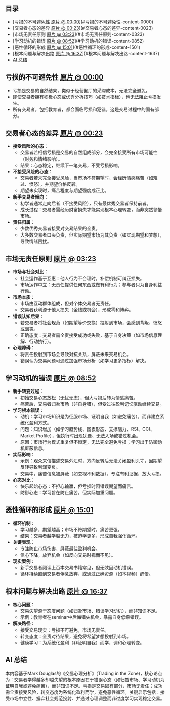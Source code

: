 ## 目录
- [亏损的不可避免性 [原片 @ 00:00](https://www.youtube.com/watch?v=Mt5z_eyVI_8&t=0s)](#亏损的不可避免性-content-0000)
- [交易者心态的差异 [原片 @ 00:23](https://www.youtube.com/watch?v=Mt5z_eyVI_8&t=23s)](#交易者心态的差异-content-0023)
- [市场无责任原则 [原片 @ 03:23](https://www.youtube.com/watch?v=Mt5z_eyVI_8&t=203s)](#市场无责任原则-content-0323)
- [学习动机的错误 [原片 @ 08:52](https://www.youtube.com/watch?v=Mt5z_eyVI_8&t=532s)](#学习动机的错误-content-0852)
- [恶性循环的形成 [原片 @ 15:01](https://www.youtube.com/watch?v=Mt5z_eyVI_8&t=901s)](#恶性循环的形成-content-1501)
- [根本问题与解决出路 [原片 @ 16:37](https://www.youtube.com/watch?v=Mt5z_eyVI_8&t=997s)](#根本问题与解决出路-content-1637)
- [AI 总结](#ai-总结)

## 亏损的不可避免性 [原片 @ 00:00](https://www.youtube.com/watch?v=Mt5z_eyVI_8&t=0s)
- 亏损是交易的自然结果，类似于经营餐厅的采购成本，无法完全避免。
- 即使交易者拥有积极心态或优秀分析技巧（如技术指标），也无法阻止亏损发生。
- 所有交易者，包括教育者，都会面临亏损和犯错，这是交易过程中的固有部分。

## 交易者心态的差异 [原片 @ 00:23](https://www.youtube.com/watch?v=Mt5z_eyVI_8&t=23s)
- **接受风险的心态**：
  - 交易者若相信亏损是交易的自然组成部分，会完全接受所有市场可能性（财务和情绪影响）。
  - 结果：心态稳定，继续下一笔交易，不受亏损影响。
- **不接受风险的心态**：
  - 交易者若未完全接受风险，当市场不符期望时，会经历情感痛苦（如难过、愤怒），并期望价格反转。
  - 期望未实现时，痛苦程度与期望强度成正比。
- **新手交易者倾向**：
  - 初学者通常走向后者（不接受风险），只有最优秀交易者保持前者。
  - 成长过程：交易者需经历财富损失才能实现根本心理转变，而非突然领悟市场。
- **责任归属**：
  - 少数优秀交易者接受对交易结果的全责。
  - 大多数交易者口头负责，但实际期望市场为其负责（如实现期望和梦想），导致情绪困扰。

## 市场无责任原则 [原片 @ 03:23](https://www.youtube.com/watch?v=Mt5z_eyVI_8&t=203s)
- **市场与社会对比**：
  - 社会运作基于互惠：他人行为不合理时，补偿机制可纠正损失。
  - 市场运作中立：无责任提供任何东西或做有利行为；参与者只为自身利益行动。
- **市场本质**：
  - 市场由互动群体组成，但对个体交易者无责任。
  - 交易者获利源于他人损失（金钱或机会），形成零和博弈。
- **错误认知后果**：
  - 若交易者将社会规范（如期望等价交换）投射到市场，会感到背叛、愤怒或沮丧。
  - 正确态度：交易者需全责接受成功或失败，基于自身决策（如市场信息理解、行动执行）。
- **心理障碍**：
  - 将责任投射到市场会导致对抗关系，屏蔽未来交易机会。
  - 错误认为交易问题可通过加强市场分析（如学习更多指标）解决。

## 学习动机的错误 [原片 @ 08:52](https://www.youtube.com/watch?v=Mt5z_eyVI_8&t=532s)
- **新手转变过程**：
  - 初始交易心态放松（无忧无虑），但大亏损后转为情感痛苦。
  - 痛苦后，交易者归咎市场（非自身错），但受过往盈利记忆驱动继续交易。
- **学习根本错误**：
  - 动机：学习市场知识是为征服市场、证明自我（如避免痛苦），而非建立系统化盈利方式。
  - 问题：知识增加（如学习趋势线、图表形态、支撑阻力、RSI、CCI、Market Profile），但执行时出现犹豫、无法入场或错过机会。
  - 原因：市场行为模式重复但不恒定，无法完全避免亏损；学习出于防御动机屏蔽信息。
- **实际影响**：
  - 示例：观众来信描述交易外汇时，方向反转后无法关闭盈利头寸，因期望反转导致利润变负。
  - 交易中，痛苦信息被屏蔽（如忽视不利数据），专注有利证据，放大亏损。
- **心态对比**：
  - 快乐起始心态：不担心输赢，但亏损时因错误期望而痛苦。
  - 防御心态：学习旨在防止痛苦，但实际加重问题。

## 恶性循环的形成 [原片 @ 15:01](https://www.youtube.com/watch?v=Mt5z_eyVI_8&t=901s)
- **循环机制**：
  - 学习越多，期望越高；市场不符期望时，痛苦更强。
  - 结果：交易者越学越无力，被迫学更多，形成自我强化循环。
- **关键表现**：
  - 专注防止市场伤害，屏蔽最佳盈利机会。
  - 信心下降，放弃机会（如反向交易时视而不见）。
- **现实案例**：
  - 新手交易者阅读上百本交易书籍常见，但无效因动机错误。
  - 循环持续直到交易者倦怠放弃，或通过正确资源（如本视频）醒悟。

## 根本问题与解决出路 [原片 @ 16:37](https://www.youtube.com/watch?v=Mt5z_eyVI_8&t=997s)
- **核心问题**：
  - 交易失望源于态度问题（如归咎市场、错误学习动机），而非知识不足。
  - 示例：教育者在seminar中后悔错失机会，暴露自身低级错误。
- **解决路径**：
  - 接受交易现实：亏损不可避免，市场无责任。
  - 转变态度：全责对待结果，避免将希望梦想投射到市场。
  - 健康学习：为系统化盈利（非证明自我）而学，调和心理转变。

## AI 总结
本内容基于Mark Douglas的《交易心理分析》(Trading in the Zone)，核心论点为：交易者学得越多却越失望的根本原因在于错误心态（如归咎市场、学习动机为证明自我或避免痛苦），而非知识不足。亏损是交易固有部分，市场无责任；成功需全责接受风险，转变态度为系统化盈利而学，避免恶性循环。关键启示包括：接受市场中立性、摒弃社会规范投射、并通过心理调整而非过度学习实现稳定交易。